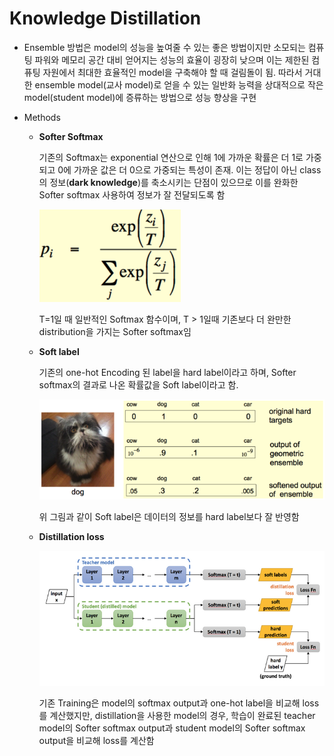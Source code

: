 # Knowledge Distillation



* Ensemble 방법은 model의 성능을 높여줄 수 있는 좋은 방법이지만 소모되는 컴퓨팅 파워와 메모리 공간 대비 얻어지는 성능의 효율이 굉장히 낮으며 이는 제한된 컴퓨팅 자원에서 최대한 효율적인 model을 구축해야 할 때 걸림돌이 됨. 따라서 거대한 ensemble model(교사 model)로 얻을 수 있는 일반화 능력을 상대적으로 작은 model(student model)에 증류하는 방법으로 성능 향상을 구현





* Methods

  * **Softer Softmax**

    기존의 Softmax는 exponential 연산으로 인해 1에 가까운 확률은 더 1로 가중되고 0에 가까운 값은 더 0으로 가중되는 특성이 존재. 이는 정답이 아닌 class의 정보(**dark knowledge**)를 축소시키는 단점이 있으므로 이를 완화한 Softer softmax 사용하여 정보가 잘 전달되도록 함

    

    

    ![Softmax](/image/그림1.png)

    T=1일 때 일반적인 Softmax 함수이며, T > 1일때 기존보다 더 완만한 distribution을 가지는 Softer softmax임  

  * **Soft label**

    기존의 one-hot Encoding 된 label을 hard label이라고 하며, Softer softmax의 결과로 나온 확률값을 Soft label이라고 함. 

    

    ![Softmax](/image/그림2.png)

    위 그림과 같이 Soft label은 데이터의 정보를 hard label보다 잘 반영함  

  * **Distillation loss**

    

    ![Softmax](/image/그림3.png)

    기존 Training은 model의 softmax output과 one-hot label을 비교해 loss를 계산했지만, distillation을 사용한 model의 경우, 학습이 완료된 teacher model의 Softer softmax output과 student model의 Softer softmax output을 비교해 loss를 계산함
